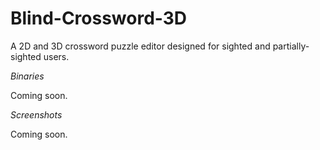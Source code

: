 Blind-Crossword-3D
==================

A 2D and 3D crossword puzzle editor designed for sighted and partially-sighted users.

*Binaries*

Coming soon.

*Screenshots*

Coming soon.